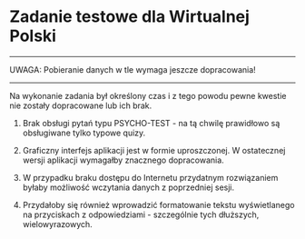 # Zadanie testowe dla Wirtualnej Polski

**********************************************************
UWAGA: Pobieranie danych w tle wymaga jeszcze dopracowania!
**********************************************************

Na wykonanie zadania był określony czas i z tego powodu pewne kwestie nie zostały dopracowane lub ich brak.

1. Brak obsługi pytań typu PSYCHO-TEST - na tą chwilę prawidłowo są obsługiwane tylko typowe quizy.

2. Graficzny interfejs aplikacji jest w formie uproszczonej.
W ostatecznej wersji aplikacji wymagałby znacznego dopracowania.

3. W przypadku braku dostępu do Internetu przydatnym rozwiązaniem byłaby możliwość wczytania danych z poprzedniej sesji.

4. Przydałoby się również wprowadzić formatowanie tekstu wyświetlanego na przyciskach z odpowiedziami - szczególnie tych dłuższych, wielowyrazowych.
